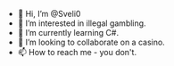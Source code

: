 - 👋 Hi, I’m @Sveli0
- 👀 I’m interested in illegal gambling.
- 🌱 I’m currently learning C#.
- 💞️ I’m looking to collaborate on a casino.
- 📫 How to reach me - you don't.

<!---
Sveli0/Sveli0 is a ✨ special ✨ repository because its `README.md` (this file) appears on your GitHub profile.
You can click the Preview link to take a look at your changes.
--->
